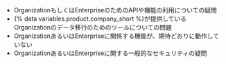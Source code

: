<ul><li>OrganizationもしくはEnterpriseのためのAPIや機能の利用についての疑問</li><li>{% data variables.product.company_short %}が提供しているOrganizationのデータ移行のためのツールについての問題</li><li>OrganizationあるいはEnterpriseに関係する機能が、期待どおりに動作していない</li><li>OrganizationあるいはEnterpriseに関する一般的なセキュリティの疑問</li></ul>